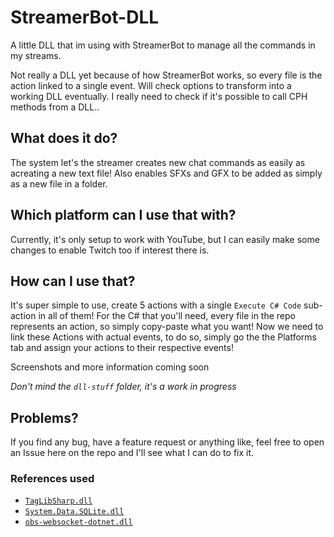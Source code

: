 # StreamerBot-DLL

A little DLL that im using with StreamerBot to manage all the commands in my streams.

Not really a DLL yet because of how StreamerBot works, so every file is the action linked to a single event.
Will check options to transform into a working DLL eventually.
I really need to check if it's possible to call CPH methods from a DLL..

## What does it do?
The system let's the streamer creates new chat commands as easily as acreating a new text file! Also enables SFXs and GFX to be added as simply as a new file in a folder.

## Which platform can I use that with?
Currently, it's only setup to work with YouTube, but I can easily make some changes to enable Twitch too if interest there is.

## How can I use that?
It's super simple to use, create 5 actions with a single `Execute C# Code` sub-action in all of them! For the C# that you'll need, every file in the repo represents an action, so simply copy-paste what you want! Now we need to link these Actions with actual events, to do so, simply go the the Platforms tab and assign your actions to their respective events!

Screenshots and more information coming soon

*Don't mind the `dll-stuff` folder, it's a work in progress*

## Problems?
If you find any bug, have a feature request or anything like, feel free to open an Issue here on the repo and I'll see what I can do to fix it.

### References used
- [`TagLibSharp.dll`](https://github.com/mono/taglib-sharp)
- [`System.Data.SQLite.dll`](https://system.data.sqlite.org/index.html/doc/trunk/www/index.wiki)
- [`obs-websocket-dotnet.dll`](https://github.com/BarRaider/obs-websocket-dotnet)